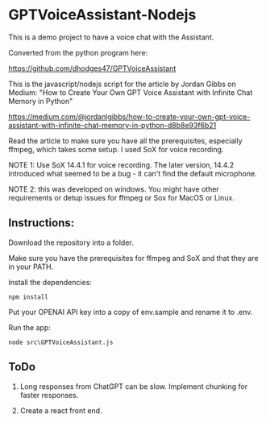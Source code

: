 # GPTVoiceAssistant-Nodejs

This is a demo project to have a voice chat with the Assistant.


Converted from the python program here: 

https://github.com/dhodges47/GPTVoiceAssistant


This is the javascript/nodejs script for the article by Jordan Gibbs on Medium: "How to Create Your Own GPT Voice Assistant with Infinite Chat Memory in Python" 

https://medium.com/@jordanlgibbs/how-to-create-your-own-gpt-voice-assistant-with-infinite-chat-memory-in-python-d8b8e93f6b21

Read the article to make sure you have all the prerequisites, especially ffmpeg, which takes some setup.
I used SoX for voice recording. 

NOTE 1: Use SoX 14.4.1 for voice recording. The later version, 14.4.2 introduced what seemed to be a bug - it can't find the default microphone.

NOTE 2: this was developed on windows. You might have other requirements or detup issues for ffmpeg or Sox for MacOS or Linux.

## Instructions:
Download the repository into a folder.

Make sure you have the prerequisites for ffmpeg and SoX and that they are in your PATH.

Install the dependencies:

```
npm install
```

Put your OPENAI API key into a copy of env.sample and rename it to .env.

Run the app:
```
node src\GPTVoiceAssistant.js
```
## ToDo
1. Long responses from ChatGPT can be slow. Implement chunking for faster responses.

2. Create a react front end.
